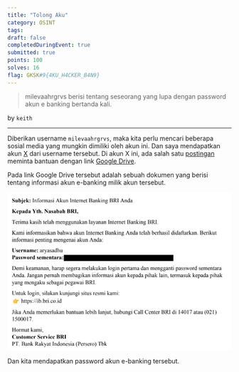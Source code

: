```yaml
---
title: "Tolong Aku"
category: OSINT
tags: 
draft: false
completedDuringEvent: true
submitted: true
points: 100
solves: 16
flag: GKSK#9{4KU_H4CKER_B4N9}
---
```

> milevaahrgrvs berisi tentang seseorang yang lupa dengan password akun e banking bertanda kali.

by `keith`

---

Diberikan username `milevaahrgrvs`, maka kita perlu mencari beberapa sosial media yang mungkin dimiliki oleh akun ini. Dan saya mendapatkan akun [X](https://x.com/milevaahrgrvs) dari username tersebut. Di akun X ini, ada salah satu [postingan](https://x.com/milevaahrgrvs/status/1924830027516158006) meminta bantuan dengan link [Google Drive](https://t.co/wjWG0UT6Z6).

Pada link Google Drive tersebut adalah sebuah dokumen yang berisi tentang informasi akun e-banking milik akun tersebut.

![alt text](image.png)

Dan kita mendapatkan password akun e-banking tersebut.
